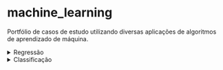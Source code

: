 # machine_learning
Portfólio de casos de estudo utilizando diversas aplicações de algoritmos de aprendizado de máquina.

<details>
  <summary>Regressão</summary>  
  <p>

**Aumento do gasto anual dos clientes através do uso através da análise dos coeficientes.**<br/>
**Regressão Linear**<br/>
[analise_gasto_anual_cliente.ipynb](analise_gasto_anual_cliente.ipynb)

**Aumento de lucro e redução no tempo de entrega de uma pizzaria através da análise dos coeficientes.**<br/>
**Regressão Linear**<br/>
[analise_pizzaria.ipynb](analise_pizzaria.ipynb)

**Predição da quantidade de curtidas de páginas do Facebook e análise das correlações.**<br/>
**Regressão Linear**<br/>
[analise_metricas_facebook.ipynb](analise_metricas_facebook.ipynb)

</details>

<details>
  <summary>Classificação</summary>  
  <p>

**Predição em casos de obesidade.**<br/>
**Árvore de decisão, Oversampling (SMOTE)**<br/>
[analise_obesidade.ipynb](analise_obesidade.ipynb)

</details>
